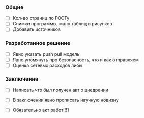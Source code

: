 ### Общие
- [ ] Кол-во страниц по ГОСТу
- [ ] Снимки программы, мало таблиц и рисунков
- [ ] Добавить источников

### Разработанное решение
- [ ] Явно указать push pull модель
- [ ] Явно упомянуть про безопасность, что и как отправляем
- [ ] Оценка сетевых расходов либы

### Заключение
- [ ] Написать что был получен акт о внедрении
- [ ] В заключении явно прописать научную новизну

- [ ] Обязательно акт работ!!!1